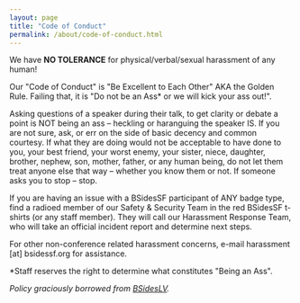 ```yaml
---
layout: page
title: "Code of Conduct"
permalink: /about/code-of-conduct.html
--- 
```


We have **NO TOLERANCE** for physical/verbal/sexual harassment of any human!

Our "Code of Conduct" is "Be Excellent to Each Other" AKA the Golden Rule.
Failing that, it is "Do not be an Ass* or we will kick your ass out!".

Asking questions of a speaker during their talk, to get clarity or debate a point is NOT being an ass – heckling or haranguing the speaker IS. If you are not sure, ask, or err on the side of basic decency and common courtesy. If what they are doing would not be acceptable to have done to you, your best friend, your worst enemy, your sister, niece, daughter, brother, nephew, son, mother, father, or any human being, do not let them treat anyone else that way – whether you know them or not. If someone asks you to stop – stop.

If you are having an issue with a BSidesSF participant of ANY badge type, find a radioed member of our Safety & Security Team in the red BSidesSF t-shirts (or any staff member). They will call our Harassment Response Team, who will take an official incident report and determine next steps.

For other non-conference related harassment concerns, e-mail harassment [at] bsidessf.org for assistance.

*Staff reserves the right to determine what constitutes "Being an Ass".

_Policy graciously borrowed from [BSidesLV](https://www.bsideslv.org)._
